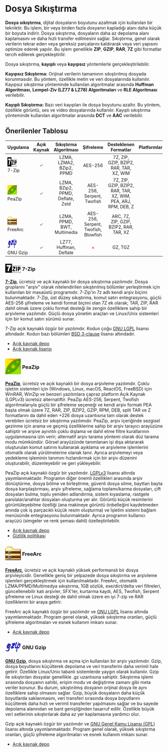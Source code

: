<!-- NOTLAR
 - Bu kategoride lokal ve bulut tabanlı uygulamalar ayrı ayrı eklenebilir- tek bir tabloda belirtilebilir ancak lokal ve bulut tabanlı uygulamaların farkı anlatılmalıdır.
 - Tablo eklemeyi unutmayın
 - Uygun görseller eklemeyi unutmayın.
 - İçerik kuralları ve ekleme yapmak sayfalarını ziyaret edebilirsiniz -->

# Dosya Sıkıştırma

**Dosya sıkıştırma**, dijital dosyaların boyutunu azaltmak için kullanılan bir tekniktir. Bu işlem, bir veya birden fazla dosyanın kapladığı alanı daha küçük bir boyuta indirir. Dosya sıkıştırma, dosyaların daha az depolama alanı kaplamasını ve daha hızlı transfer edilmesini sağlar. Sıkıştırma, genel olarak verilerin tekrar eden veya gereksiz parçalarını kaldırarak veya veri yapısını optimize ederek yapılır. Bu işlem genellikle **ZIP**, **GZIP**, **RAR**, **7Z** gibi formatlar tercih edilerek gerçekleştirilir.

Dosya sıkıştırma, **kayıplı** veya **kayıpsız** yöntemlerle gerçekleştirilebilir. 

**Kayıpsız Sıkıştırma:**  Orijinal verilerin tamamının sıkıştırılmış dosyada korunmasıdır. Bu yöntem, özellikle metin ve veri dosyalarında kullanılır. Kayıpsız sıkıştırma yönteminde kullanılan algoritmalar arasında **Huffman Algoritması**, **Lempel-Ziv (LZ77 & LZ78) Algoritmaları** ve **RLE Algoritması** verilebilir.

**Kayıplı Sıkıştırma:**  Bazı veri kayıpları ile dosya boyutunu azaltır. Bu yöntem, özellikle görüntü, ses ve video dosyalarında kullanılır. Kayıplı sıkıştırma yönteminde kullanılan algoritmalar arasında **DCT** ve **AAC** verilebilir.

## Önerilenler Tablosu

| Uygulama | Açık Kaynak | Sıkıştırma Algoritması | Şifreleme | Desteklenen Formatlar | Platformlar |
| --- | :---: | :---: | :---: | :---: | :---: |
| <span style="display: inline-block; vertical-align: middle;"><img src="/docs/images/7zip.png" alt="7z" style="width: 30px; height: 30px;"> </span> <span style="display: inline-block; vertical-align: middle;"> 7-Zip </span> | <span style="color: green;">✓</span> | <span style="display: inline-block; vertical-align: middle;"> LZMA, LZMA2, BZip2, PPMD </span> | <span style="display: inline-block; vertical-align: middle;"> AES-256 </span> | <span style="display: inline-block; vertical-align: middle;"> 7Z, ZIP, GZIP, BZIP2, RAR, TAR, XZ, WIM </span> | <i class="fa-brands fa-windows"></i> <i class="fa-brands fa-apple"></i> <i class="fa-brands fa-linux"></i> <i class="fa-brands fa-freebsd"></i> |
| <span style="display: inline-block; vertical-align: middle;"><img src="/docs/images/peazip.png" alt="peazip" style="width: 30px; height: 30px;"> </span> <span style="display: inline-block; vertical-align: middle;"> PeaZip </span> | <span style="color: green;">✓</span> | <span style="display: inline-block; vertical-align: middle;"> LZMA, BZip2, PPMD, Deflate, Zstd </span> | <span style="display: inline-block; vertical-align: middle;"> AES-256, Serpent, Twofish </span> | <span style="display: inline-block; vertical-align: middle;"> 7Z, ZIP, GZIP, BZIP2, RAR, TAR, XZ, WIM, PEA, ARJ, RPM, DEB, Z </span> | <i class="fa-brands fa-windows"></i> <i class="fa-brands fa-apple"></i> <i class="fa-brands fa-linux"></i> <i class="fa-brands fa-freebsd"></i> |
| <span style="display: inline-block; vertical-align: middle;"><img src="/docs/images/freearc.png" alt="freearc" style="width: 30px; height: 30px;"> </span> <span style="display: inline-block; vertical-align: middle;"> FreeArc </span> | <span style="color: green;">✓</span> | <span style="display: inline-block; vertical-align: middle;"> LZMA, PPMD, BWT, Multimedia </span> | <span style="display: inline-block; vertical-align: middle;"> AES-256, Serpent, Twofish, Blowfish </span> | <span style="display: inline-block; vertical-align: middle;"> ARC, 7Z, ZIP, GZIP, BZIP2, RAR, TAR, XZ </span> | <i class="fa-brands fa-windows"></i> <i class="fa-brands fa-linux"></i> |
| <span style="display: inline-block; vertical-align: middle;"><img src="/docs/images/gzip.png" alt="gzip" style="width: 30px; height: 30px;"> </span> <span style="display: inline-block; vertical-align: middle;"> GNU Gzip </span> | <span style="color: green;">✓</span> | <span style="display: inline-block; vertical-align: middle;"> LZ77, Huffman, Deflate </span> |<span style="color: red;">×</span> | <span style="display: inline-block; vertical-align: middle;"> GZ, TGZ </span> | <i class="fa-brands fa-linux"></i> <i class="fa-brands fa-freebsd"></i> |

### <span style="display: inline-block; vertical-align: middle;"><img src="docs/images/7zip.png" alt="7z" style="width: 50px; height: auto;"> </span> <span style="display: inline-block; vertical-align: middle;"> 7-Zip

**[7-Zip](https://www.7-zip.org/)**, ücretsiz ve açık kaynaklı bir dosya sıkıştırma yazılımıdır. Dosya gruplarını "arşiv" olarak nitelendirilen sıkıştırılmış bölümler yerleştirmek için kullanılan bir masaüstü programıdır. 7-Zip'in 7z adlı kendi arşiv biçimi bulunmaktadır. 7-Zip, üst düzey sıkıştırma, komut satırı entegrasyonu, güçlü AES-256 şifreleme ve kendi format biçimi olan 7Z ek olarak; TAR, ZIP, RAR dahil olmak üzere çoklu format desteği ile zengin özelliklere sahip bir arşivleme yazılımdır. Güçlü dosya yönetim araçları ve Linux/Unix sistemleri için bir komut satırı sürümü sunar. 

7-Zip açık kaynaklı özgür bir yazılımdır. Kodun çoğu [GNU LGPL](http://www.gnu.org/) lisansı altındadır. Kodun bazı bölümleri [BSD 3-clause](https://opensource.org/license/BSD-3-clause) lisansı altındadır.

- [Açık kaynak depo](https://sourceforge.net/projects/sevenzip/files/7-Zip/)
- [Açık kaynak lisansı](https://www.7-zip.org/license.txt)

### <span style="display: inline-block; vertical-align: middle;"><img src="docs/images/peazip.png" alt="peazip" style="width: 50px; height: auto;"> </span> <span style="display: inline-block; vertical-align: middle;"> PeaZip

**[PeaZip](https://peazip.github.io/)**, ücretsiz ve açık kaynaklı bir dosya arşivleme yazılımdır. Çoklu işletim sistemleri için (Windows, Linux, macOS, ReactOS, FreeBSD) için WinRAR, WinZip ve benzeri yazılımlara çapraz platform Açık Kaynak (LGPLv3) ücretsiz alternatiftir. PeaZip AES-256, Serpent, Twofish algoritmalarıyla güçlü bir şifreleme seçeneği ve kendi arşiv formatı PEA başta olmak üzere 7Z, RAR, ZIP, BZIP2, GZIP, RPM, DEB, split TAR ve Z formatlarını da dahil eden +226 dosya uzantısına tam olarak destek verebilen ücretsiz bir sıkıştırma yazılımıdır. PeaZip, arşiv içeriğinde sezgisel gezinme için arama ve geçmiş özelliklerine sahip bir arşiv tarayıcı arayüzüne sahiptir ve arşive ayrıntılı çoklu dışlama ve dahil etme filtre kurallarının uygulanmasına izin verir; alternatif arşiv tarama yöntemi olarak düz tarama modu mümkündür. Görsel arayüzünde tanımlanan işi dışa aktararak oluşturulan komut satırını kullanarak ayıklama ve arşivleme işlemlerini otomatik olarak yürütmelerine olanak tanır. Ayrıca arşivlemeyi veya yedekleme işleminin tanımını hızlandırmak için bir arşiv düzenini oluşturabilir, düzenleyebilir ve geri yükleyebilir.

PeaZip açık kaynaklı özgür bir yazılımdır. [LGPLv3](http://www.gnu.org/) lisansı altında yayımlanmaktadır. Programın diğer önemli özellikleri arasında arşiv dönüştürme, dosya bölme ve birleştirme, güvenli dosya silme, bayttan bayta dosya karşılaştırması, arşiv şifreleme, sağlama toplamı/karma dosyaları, çift dosyaları bulma, toplu yeniden adlandırma, sistem kıyaslama, rastgele parolalar/anahtar dosyaları oluşturma yer alır. Görüntü küçük resimlerini görüntüleyebilme özelliği (ana makineye görüntü önbelleğini kaydetmeden anında çok iş parçacıklı küçük resim oluşturma) ve İşletim sistemi bağlam menüsünde entegrasyonu bulunmaktadır. Ayrıca programın kullanıcı arayüzü (simgeler ve renk şeması dahil) özelleştirilebilir. 

- [Açık kaynak depo](https://github.com/peazip/PeaZip)
- [Gizlilik politikası](https://peazip.github.io/peazip-tos-privacy.html)

### <span style="display: inline-block; vertical-align: middle;"><img src="docs/images/freearc.png" alt="freearc" style="width: 50px; height: auto;"> </span> <span style="display: inline-block; vertical-align: middle;"> FreeArc

**[FreeArc](https://sourceforge.net/projects/freearc)**, ücretsiz ve açık kaynaklı yüksek performanslı bir dosya arşivleyicidir. Genellikle geniş bir yelpazede dosya sıkıştırma ve arşivleme işlemleri gerçekleştirmek için kullanılmaktadır. FreeArc, otomatik  LZMA/PPMD/Multimedya sıkıştırma, 1GB sözlük, exe/dict/delta veri filtreleri, güncellenebilir katı arşivler, SFX'ler, kurtarma kaydı, AES, Twofish, Serpent şifreleme ve Linux desteği de dahil olmak üzere en iyi 7-zip ve RAR özelliklerini bir araya getirir.

FreeArc açık kaynaklı özgür bir yazılımdır ve [GNU LGPL](http://www.gnu.org/) lisansı altında yayımlanmaktadır. Program genel olarak, yüksek sıkıştırma oranları, güçlü şifreleme algoritmaları ve esnek kullanım imkanı sunar.

- [Açık kaynak depo](https://sourceforge.net/projects/freearc/)

### <span style="display: inline-block; vertical-align: middle;"><img src="docs/images/gzip.png" alt="gzip" style="width: 50px; height: auto;"> </span> <span style="display: inline-block; vertical-align: middle;"> GNU Gzip

**[GNU Gzip](https://www.gzip.org/)**, dosya sıkıştırma ve açma için kullanılan bir arşiv yazılımıdır. Gzip, dosya boyutlarını küçülterek depolama ve veri transferini daha verimli hale getirir. Özellikle Linux/Unix tabanlı sistemlerde yaygın olarak kullanılır. Gzip ile sıkıştırılan dosyalar genellikle .gz uzantısına sahiptir. Sıkıştırma işlemi sırasında dosyanın sahibi, erişim modu ve değiştirme zamanı gibi meta veriler korunur. Bu durum, sıkıştırılmış dosyanın orijinal dosya ile aynı özelliklere sahip olmasını sağlar. Gzip, büyük dosyaların daha küçük boyutlarda saklanmasını, veri transferi sırasında dosya boyutlarını küçülterek daha hızlı ve verimli transferler yapılmasını sağlar ve bu sayede depolama alanından ve bant genişliğinden tasarruf edilir. Özellikle büyük veri setlerinin sıkıştırılarak daha az yer kaplamasına yardımcı olur.

Gzip açık kaynaklı özgür bir yazılımdır ve [GNU Genel Kamu Lisansı (GPL)](https://www.gnu.org/licenses/gpl-3.0.en.html) lisansı altında yayımlanmaktadır. Program genel olarak, yüksek sıkıştırma oranları, güçlü şifreleme algoritmaları ve esnek kullanım imkanı sunar.

- [Açık kaynak depo](https://savannah.gnu.org/git/?group=gzip)